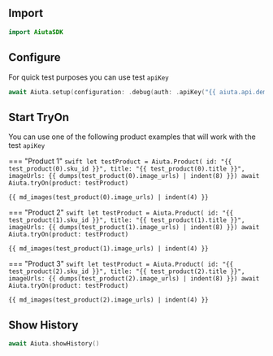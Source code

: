 ## Import

```swift
import AiutaSDK
```

## Configure

For quick test purposes you can use test `apiKey`

```swift
await Aiuta.setup(configuration: .debug(auth: .apiKey("{{ aiuta.api.demo_key }}")))
```

## Start TryOn

You can use one of the following product examples that will work with the test `apiKey`

=== "Product 1"
    ```swift
    let testProduct = Aiuta.Product(
        id: "{{ test_product(0).sku_id }}",
        title: "{{ test_product(0).title }}",
        imageUrls: {{ dumps(test_product(0).image_urls) | indent(8) }})
    await Aiuta.tryOn(product: testProduct)
    ```

    {{ md_images(test_product(0).image_urls) | indent(4) }}

=== "Product 2"
    ```swift
    let testProduct = Aiuta.Product(
        id: "{{ test_product(1).sku_id }}",
        title: "{{ test_product(1).title }}",
        imageUrls: {{ dumps(test_product(1).image_urls) | indent(8) }})
    await Aiuta.tryOn(product: testProduct)
    ```

    {{ md_images(test_product(1).image_urls) | indent(4) }}


=== "Product 3"
    ```swift
    let testProduct = Aiuta.Product(
        id: "{{ test_product(2).sku_id }}",
        title: "{{ test_product(2).title }}",
        imageUrls: {{ dumps(test_product(2).image_urls) | indent(8) }})
    await Aiuta.tryOn(product: testProduct)
    ```

    {{ md_images(test_product(2).image_urls) | indent(4) }}

## Show History

```swift
await Aiuta.showHistory()
```
